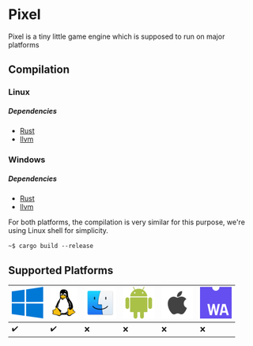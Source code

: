 # Pixel
Pixel is a tiny little game engine which is supposed to run on major platforms

## Compilation

### Linux
##### Dependencies
* [Rust](https://www.rust-lang.org/)
* [llvm](https://releases.llvm.org/download.html)

### Windows
##### Dependencies
* [Rust](https://www.rust-lang.org/)
* [llvm](https://releases.llvm.org/download.html)

For both platforms, the compilation is very similar for this purpose, we're using Linux shell for simplicity.
```shell script
~$ cargo build --release 
```

## Supported Platforms
|![Windows](./assets/windows_64x64.png)|![Linux](./assets/linux_64x64.png)|![osX](./assets/osx_64x64.png)|![android](./assets/android_64x64.png)|![ios](./assets/ios_64x64.png)|![web](./assets/wasm_64x64.png)|
|---|---|---|---|---|---|
|:heavy_check_mark:|:heavy_check_mark:|:x:|:x:|:x:|:x:|
